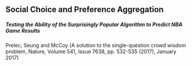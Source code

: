 ## Social Choice and Preference Aggregation
##### Testing the Ability of the Surprisingly Popular Algorithm to Predict NBA Game Results
Prelec, Seung and McCoy (A solution to the single-question crowd wisdom problem, Nature, Volume 541, Issue 7638, pp. 532-535 (2017), January 2017)

